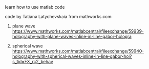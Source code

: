 learn how to use matlab code

code by Tatiana Latychevskaia from mathworks.com

1) plane wave
https://www.mathworks.com/matlabcentral/fileexchange/59939-holography-with-plane-waves-inline-in-line-gabor-hologra

2) spherical wave
https://www.mathworks.com/matlabcentral/fileexchange/59940-holography-with-spherical-waves-inline-in-line-gabor-hol?s_tid=FX_rc2_behav